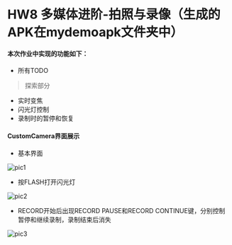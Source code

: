 # HW8  多媒体进阶-拍照与录像（生成的APK在mydemoapk文件夹中）

#### 本次作业中实现的功能如下：

* 所有TODO

> 探索部分

* 实时变焦
* 闪光灯控制
* 录制时的暂停和恢复

#### CustomCamera界面展示
* 基本界面

![pic1](https://github.com/ZJUn00b/ZJU-2019-Android_camp/blob/hw8/pics/1.jpg)

* 按FLASH打开闪光灯

![pic2](https://github.com/ZJUn00b/ZJU-2019-Android_camp/blob/hw8/pics/2.jpg)

* RECORD开始后出现RECORD PAUSE和RECORD CONTINUE键，分别控制暂停和继续录制，录制结束后消失

![pic3](https://github.com/ZJUn00b/ZJU-2019-Android_camp/blob/hw8/pics/3.jpg)
